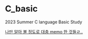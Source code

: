 # C_basic
2023 Summer C language Basic Study

[나만 알아 볼 정도로 대충 memo 한 것들ㄹ..](https://github.com/yeochaeeon/C_basic/blob/main/study.md)

